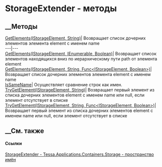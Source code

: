 # StorageExtender - методы
##  __Методы
[GetElements(IStorageElement,
String)](M_Tessa_Applications_Containers_Storage_StorageExtender_GetElements_1.htm)|
Возвращает список дочерних элементов элемента element с именем name  
---|---  
[GetElements(IStorageElement, IEnumerable<String>,
Boolean)](M_Tessa_Applications_Containers_Storage_StorageExtender_GetElements.htm)|
Возвращает список элементов находящихся вниз по иерархическому пути path от
элемента element  
[GetElements(IStorageElement, String, Func<IStorageElement,
Boolean>)](M_Tessa_Applications_Containers_Storage_StorageExtender_GetElements_2.htm)|
Возвращает список дочерних элементов элемента element с именем name  
[IsSameName](M_Tessa_Applications_Containers_Storage_StorageExtender_IsSameName.htm)|
Осуществляет сравнение строк как имен.  
[TryGetElement(IStorageElement,
String)](M_Tessa_Applications_Containers_Storage_StorageExtender_TryGetElement.htm)|
Возвращает первый элемент из списка дочерних элементов element с именем name
или null, если элемент отсутствует в списке  
[TryGetElement(IStorageElement, String, Func<IStorageElement,
Boolean>)](M_Tessa_Applications_Containers_Storage_StorageExtender_TryGetElement_1.htm)|
Возвращает первый элемент из списка дочерних элементов element с именем name
или null, если элемент отсутствует в списке  
## __См. также
#### Ссылки
[StorageExtender -
](T_Tessa_Applications_Containers_Storage_StorageExtender.htm)
[Tessa.Applications.Containers.Storage - пространство
имён](N_Tessa_Applications_Containers_Storage.htm)
